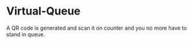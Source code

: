 # Virtual-Queue
A QR code is generated and scan it on counter and you no more have to stand in queue.
